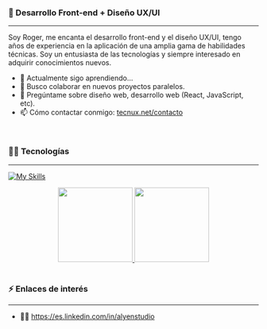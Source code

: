 ### 👋 Desarrollo Front-end + Diseño UX/UI
<hr>

Soy Roger, me encanta el desarrollo front-end y el diseño UX/UI, tengo años de experiencia en la aplicación de una amplia gama de habilidades técnicas. Soy un entusiasta de las tecnologías y siempre interesado en adquirir conocimientos nuevos.

- 🌱 Actualmente sigo aprendiendo...
- 👯 Busco colaborar en nuevos proyectos paralelos.
- 💬 Pregúntame sobre diseño web, desarrollo web (React, JavaScript, etc).
- 📫 Cómo contactar conmigo: [tecnux.net/contacto](https://tecnux.net/contacto)

</br>

### 👨‍🎓 Tecnologías
<hr>

<div>
  
  [![My Skills](https://skillicons.dev/icons?i=html,css,js,ts,react,redux,nextjs,materialui,nodejs,git,sass,php,wordpress,vscode,figma,ps,ai,pr,ae)](https://skillicons.dev)
  
</div>

<div align="center">
  <a href="https://github.com/rogerDesignDev">
    <img height="150px" src="https://github-readme-stats.vercel.app/api?username=rogerDesignDev&show_icons=true&theme=radical"/> 
    <img height="150px" src="https://github-readme-stats.vercel.app/api/top-langs/?username=rogerDesignDev&layout=compact&theme=radical"/>
  </a>
</div>

</br>

### ⚡ Enlaces de interés
<hr>

- 👨‍💼 https://es.linkedin.com/in/alyenstudio

<br>
